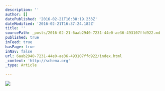 ```yaml
---
description: ''
author: []
datePublished: '2016-02-21T16:38:19.233Z'
dateModified: '2016-02-21T16:37:24.182Z'
title: ''
sourcePath: _posts/2016-02-21-6aab2940-7231-44e0-ae36-493107ffd922.md
published: true
inFeed: true
hasPage: true
inNav: false
url: 6aab2940-7231-44e0-ae36-493107ffd922/index.html
_context: 'http://schema.org'
_type: Article

---
```

![](https://the-grid-user-content.s3-us-west-2.amazonaws.com/53e39e60-0488-40f0-8d24-0386eab4fc21.png)